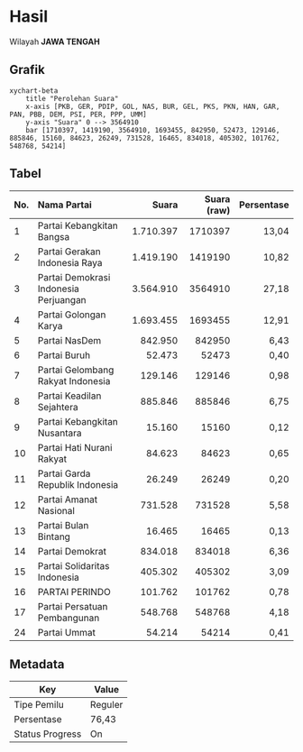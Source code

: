 # Hasil

Wilayah **JAWA TENGAH**

## Grafik

```mermaid
xychart-beta
    title "Perolehan Suara"
    x-axis [PKB, GER, PDIP, GOL, NAS, BUR, GEL, PKS, PKN, HAN, GAR, PAN, PBB, DEM, PSI, PER, PPP, UMM]
    y-axis "Suara" 0 --> 3564910
    bar [1710397, 1419190, 3564910, 1693455, 842950, 52473, 129146, 885846, 15160, 84623, 26249, 731528, 16465, 834018, 405302, 101762, 548768, 54214]
```

## Tabel

| No. | Nama Partai                           | Suara     | Suara (raw) | Persentase |
|:--- |:------------------------------------- | ---------:| -----------:| ----------:|
| 1   | Partai Kebangkitan Bangsa             | 1.710.397 | 1710397     | 13,04      |
| 2   | Partai Gerakan Indonesia Raya         | 1.419.190 | 1419190     | 10,82      |
| 3   | Partai Demokrasi Indonesia Perjuangan | 3.564.910 | 3564910     | 27,18      |
| 4   | Partai Golongan Karya                 | 1.693.455 | 1693455     | 12,91      |
| 5   | Partai NasDem                         | 842.950   | 842950      | 6,43       |
| 6   | Partai Buruh                          | 52.473    | 52473       | 0,40       |
| 7   | Partai Gelombang Rakyat Indonesia     | 129.146   | 129146      | 0,98       |
| 8   | Partai Keadilan Sejahtera             | 885.846   | 885846      | 6,75       |
| 9   | Partai Kebangkitan Nusantara          | 15.160    | 15160       | 0,12       |
| 10  | Partai Hati Nurani Rakyat             | 84.623    | 84623       | 0,65       |
| 11  | Partai Garda Republik Indonesia       | 26.249    | 26249       | 0,20       |
| 12  | Partai Amanat Nasional                | 731.528   | 731528      | 5,58       |
| 13  | Partai Bulan Bintang                  | 16.465    | 16465       | 0,13       |
| 14  | Partai Demokrat                       | 834.018   | 834018      | 6,36       |
| 15  | Partai Solidaritas Indonesia          | 405.302   | 405302      | 3,09       |
| 16  | PARTAI PERINDO                        | 101.762   | 101762      | 0,78       |
| 17  | Partai Persatuan Pembangunan          | 548.768   | 548768      | 4,18       |
| 24  | Partai Ummat                          | 54.214    | 54214       | 0,41       |


## Metadata

| Key             | Value   |
| --------------- | ------- |
| Tipe Pemilu     | Reguler |
| Persentase      | 76,43   |
| Status Progress | On      |



